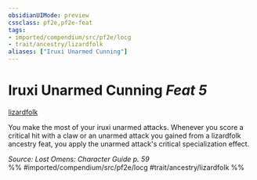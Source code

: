 ```yaml
---
obsidianUIMode: preview
cssclass: pf2e,pf2e-feat
tags:
- imported/compendium/src/pf2e/locg
- trait/ancestry/lizardfolk
aliases: ["Iruxi Unarmed Cunning"]
---
```

# Iruxi Unarmed Cunning  *Feat 5*  
[lizardfolk](lizardfolk-b1.md)  


You make the most of your iruxi unarmed attacks. Whenever you score a critical hit with a claw or an unarmed attack you gained from a lizardfolk ancestry feat, you apply the unarmed attack's critical specialization effect.

*Source: Lost Omens: Character Guide p. 59*  
%% #imported/compendium/src/pf2e/locg #trait/ancestry/lizardfolk %%